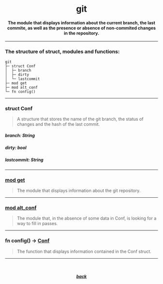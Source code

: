 <div align="center">
    <h1>git</h1>
    <h4>The module that displays information about the current branch, the last commite, as well as the presence or absence of non-commited changes in the repository.</h4>

</div>

---

### The structure of struct, modules and functions:

```
git
├─ struct Conf
│  ├─ branch
│  ├─ dirty
│  └─ lastcommit
├─ mod get
├─ mod alt_conf
└─ fn config()
```

---

### struct Conf

> A structure that stores the name of the git branch, the status of changes and the hash of the last commit.

##### branch: String

##### dirty: bool

##### lastcommit: String

---

### [mod get](https://github.com/h1kkar/shime-doc/blob/main/src/main/shime/prompt/git/get.md)

> The module that displays information about the git repository.

---

### [mod alt_conf](https://github.com/h1kkar/shime-doc/blob/main/src/main/shime/prompt/git/alt_conf.md)

> The module that, in the absence of some data in Conf, is looking for a way to fill in passes.

---

### fn config() -> [Conf](https://github.com/h1kkar/shime-doc/blob/main/src/main/shime/prompt/git.md#struct-conf)

> The function that displays information contained in the Conf struct.

---

<div align="center">
    <h5><a href="https://github.com/h1kkar/shime-doc/blob/main/src/main/shime/prompt.md">back</a></h5>
</div>
